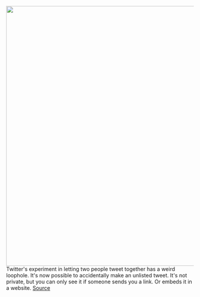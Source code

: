 <img src='https://cdn.vox-cdn.com/thumbor/5ZgyMQK-_huP5eIdcK5PqYMEu9U=/0x0:2040x1360/1200x800/filters:focal(918x609:1244x935)/cdn.vox-cdn.com/uploads/chorus_image/image/71119060/mdoying_180118_2249_twitter_0670stills.0.jpg' width='700px' /><br/>
Twitter's experiment in letting two people tweet together has a weird loophole. It's now possible to accidentally make an unlisted tweet. It's not private, but you can only see it if someone sends you a link. Or embeds it in a website.
<a href='https://www.theverge.com/2022/7/14/23218987/twitter-cotweet-trick-unlisted-tweet-hidden-search-timeline'> Source <a/>